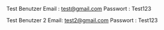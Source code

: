 Test Benutzer
Email : 
test@gmail.com
Passwort : 
Test123

Test Benutzer 2
Email: test2@gmail.com
Passwort : 
Test123
